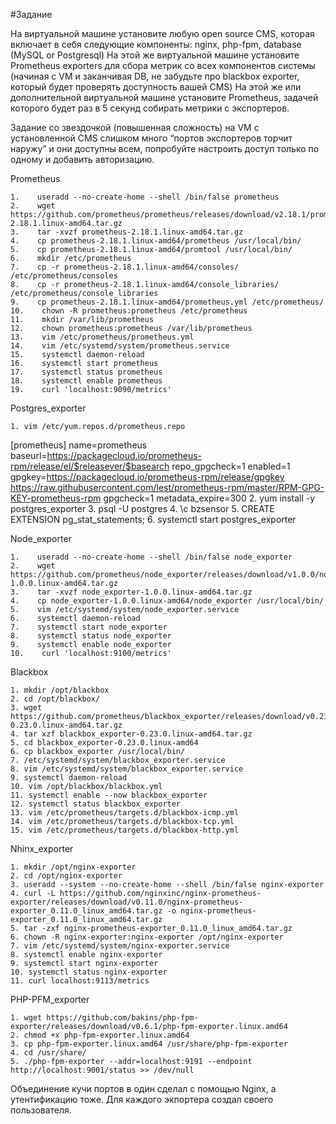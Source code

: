 #Задание

На виртуальной машине установите любую open source CMS, которая включает в себя следующие компоненты: nginx, php-fpm, database (MySQL or Postgresql)
На этой же виртуальной машине установите Prometheus exporters для сбора метрик со всех компонентов системы (начиная с VM и заканчивая DB, не забудьте про blackbox exporter, который будет проверять доступность вашей CMS)
На этой же или дополнительной виртуальной машине установите Prometheus, задачей которого будет раз в 5 секунд собирать метрики с экспортеров.

Задание со звездочкой (повышенная сложность)
на VM с установленной CMS слишком много “портов экспортеров торчит наружу” и они доступны всем, попробуйте настроить доступ только по одному и добавить авторизацию.


Prometheus

    1.    useradd --no-create-home --shell /bin/false prometheus
    2.    wget https://github.com/prometheus/prometheus/releases/download/v2.18.1/prometheus-2.18.1.linux-amd64.tar.gz
    3.    tar -xvzf prometheus-2.18.1.linux-amd64.tar.gz
    4.    cp prometheus-2.18.1.linux-amd64/prometheus /usr/local/bin/
    5.    cp prometheus-2.18.1.linux-amd64/promtool /usr/local/bin/
    6.    mkdir /etc/prometheus
    7.    cp -r prometheus-2.18.1.linux-amd64/consoles/ /etc/prometheus/consoles
    8.    cp -r prometheus-2.18.1.linux-amd64/console_libraries/ /etc/prometheus/console_libraries
    9.    cp prometheus-2.18.1.linux-amd64/prometheus.yml /etc/prometheus/
    10.    chown -R prometheus:prometheus /etc/prometheus
    11.    mkdir /var/lib/prometheus
    12.    chown prometheus:prometheus /var/lib/prometheus
    13.    vim /etc/prometheus/prometheus.yml
    14.    vim /etc/systemd/system/prometheus.service
    15.    systemctl daemon-reload
    16.    systemctl start prometheus
    17.    systemctl status prometheus
    18.    systemctl enable prometheus
    19.    curl 'localhost:9090/metrics'

Postgres_exporter

    1. vim /etc/yum.repos.d/prometheus.repo
[prometheus]
name=prometheus
baseurl=https://packagecloud.io/prometheus-rpm/release/el/$releasever/$basearch
repo_gpgcheck=1
enabled=1
gpgkey=https://packagecloud.io/prometheus-rpm/release/gpgkey
       https://raw.githubusercontent.com/lest/prometheus-rpm/master/RPM-GPG-KEY-prometheus-rpm
gpgcheck=1
metadata_expire=300
    2. yum install -y postgres_exporter
    3. psql -U postgres
    4. \c bzsensor
    5. CREATE EXTENSION pg_stat_statements;
    6. systemctl start postgres_exporter

Node_exporter

    1.    useradd --no-create-home --shell /bin/false node_exporter
    2.    wget https://github.com/prometheus/node_exporter/releases/download/v1.0.0/node_exporter-1.0.0.linux-amd64.tar.gz
    3.    tar -xvzf node_exporter-1.0.0.linux-amd64.tar.gz
    4.    cp node_exporter-1.0.0.linux-amd64/node_exporter /usr/local/bin/
    5.    vim /etc/systemd/system/node_exporter.service
    6.    systemctl daemon-reload
    7.    systemctl start node_exporter
    8.    systemctl status node_exporter
    9.    systemctl enable node_exporter
    10.    curl 'localhost:9100/metrics'

Blackbox

    1. mkdir /opt/blackbox
    2. cd /opt/blackbox/
    3. wget https://github.com/prometheus/blackbox_exporter/releases/download/v0.23.0/blackbox_exporter-0.23.0.linux-amd64.tar.gz
    4. tar xzf blackbox_exporter-0.23.0.linux-amd64.tar.gz
    5. cd blackbox_exporter-0.23.0.linux-amd64
    6. cp blackbox_exporter /usr/local/bin/
    7. /etc/systemd/system/blackbox_exporter.service
    8. vim /etc/systemd/system/blackbox_exporter.service
    9. systemctl daemon-reload
    10. vim /opt/blackbox/blackbox.yml
    11. systemctl enable --now blackbox_exporter
    12. systemctl status blackbox_exporter
    13. vim /etc/prometheus/targets.d/blackbox-icmp.yml
    14. vim /etc/prometheus/targets.d/blackbox-tcp.yml
    15. vim /etc/prometheus/targets.d/blackbox-http.yml

Nhinx_exporter

    1. mkdir /opt/nginx-exporter
    2. cd /opt/nginx-exporter
    3. useradd --system --no-create-home --shell /bin/false nginx-exporter
    4. curl -L https://github.com/nginxinc/nginx-prometheus-exporter/releases/download/v0.11.0/nginx-prometheus-exporter_0.11.0_linux_amd64.tar.gz -o nginx-prometheus-exporter_0.11.0_linux_amd64.tar.gz
    5. tar -zxf nginx-prometheus-exporter_0.11.0_linux_amd64.tar.gz
    6. chown -R nginx-exporter:nginx-exporter /opt/nginx-exporter
    7. vim /etc/systemd/system/nginx-exporter.service
    8. systemctl enable nginx-exporter
    9. systemctl start nginx-exporter
    10. systemctl status nginx-exporter
    11. curl localhost:9113/metrics

PHP-PFM_exporter

    1. wget https://github.com/bakins/php-fpm-exporter/releases/download/v0.6.1/php-fpm-exporter.linux.amd64
    2. chmod +x php-fpm-exporter.linux.amd64
    3. cp php-fpm-exporter.linux.amd64 /usr/share/php-fpm-exporter
    4. cd /usr/share/
    5. ./php-fpm-exporter --addr=localhost:9191 --endpoint http://localhost:9001/status >> /dev/null

Объединение кучи портов в один сделал с помощью Nginx, а утентификацию тоже. Для каждого экпортера создал своего пользователя.
